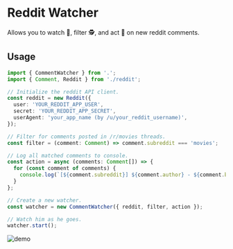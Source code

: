 # Reddit Watcher

Allows you to watch 👀, filter 🕵, and act 🚀 on new reddit comments.

## Usage

```typescript
import { CommentWatcher } from '.';
import { Comment, Reddit } from './reddit';

// Initialize the reddit API client.
const reddit = new Reddit({
  user: 'YOUR_REDDIT_APP_USER',
  secret: 'YOUR_REDDIT_APP_SECRET',
  userAgent: 'your_app_name (by /u/your_reddit_username)',
});

// Filter for comments posted in /r/movies threads.
const filter = (comment: Comment) => comment.subreddit === 'movies';

// Log all matched comments to console.
const action = async (comments: Comment[]) => {
  for (const comment of comments) {
    console.log(`[${comment.subreddit}] ${comment.author} - ${comment.body}`);
  }
};

// Create a new watcher.
const watcher = new CommentWatcher({ reddit, filter, action });

// Watch him as he goes.
watcher.start();
```

![demo](https://gfycat.com/cheerfulpaltryaustralianfreshwatercrocodile)
